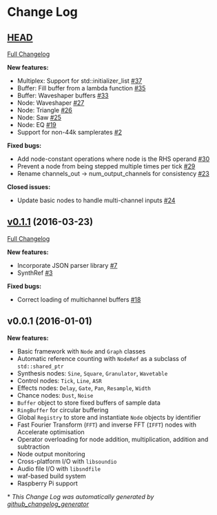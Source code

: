 # Change Log

## [HEAD](https://github.com/ideoforms/signal/tree/HEAD)

[Full Changelog](https://github.com/ideoforms/signal/compare/v0.1.1...HEAD)

**New features:**

- Multiplex: Support for std::initializer\_list  [\#37](https://github.com/ideoforms/signal/issues/37)
- Buffer: Fill buffer from a lambda function [\#35](https://github.com/ideoforms/signal/issues/35)
- Buffer: Waveshaper buffers [\#33](https://github.com/ideoforms/signal/issues/33)
- Node: Waveshaper [\#27](https://github.com/ideoforms/signal/issues/27)
- Node: Triangle [\#26](https://github.com/ideoforms/signal/issues/26)
- Node: Saw [\#25](https://github.com/ideoforms/signal/issues/25)
- Node: EQ [\#19](https://github.com/ideoforms/signal/issues/19)
- Support for non-44k samplerates [\#2](https://github.com/ideoforms/signal/issues/2)

**Fixed bugs:**

- Add node-constant operations where node is the RHS operand [\#30](https://github.com/ideoforms/signal/issues/30)
- Prevent a node from being stepped multiple times per tick [\#29](https://github.com/ideoforms/signal/issues/29)
- Rename channels\_out → num\_output\_channels for consistency [\#23](https://github.com/ideoforms/signal/issues/23)

**Closed issues:**

- Update basic nodes to handle multi-channel inputs [\#24](https://github.com/ideoforms/signal/issues/24)

## [v0.1.1](https://github.com/ideoforms/signal/tree/v0.1.1) (2016-03-23)
[Full Changelog](https://github.com/ideoforms/signal/compare/v0.1.0...v0.1.1)

**New features:**

- Incorporate JSON parser library [\#7](https://github.com/ideoforms/signal/issues/7)
- SynthRef [\#3](https://github.com/ideoforms/signal/issues/3)

**Fixed bugs:**

- Correct loading of multichannel buffers [\#18](https://github.com/ideoforms/signal/issues/18)

## v0.0.1 (2016-01-01)

**New features:**

- Basic framework with `Node` and `Graph` classes
- Automatic reference counting with `NodeRef` as a subclass of `std::shared_ptr`
- Synthesis nodes: `Sine`, `Square`, `Granulator`, `Wavetable`
- Control nodes: `Tick`, `Line`, `ASR`
- Effects nodes: `Delay`, `Gate`, `Pan`, `Resample`, `Width`
- Chance nodes: `Dust`, `Noise`
- `Buffer` object to store fixed buffers of sample data
- `RingBuffer` for circular buffering
- Global `Registry` to store and instantiate `Node` objects by identifier
- Fast Fourier Transform (`FFT`) and inverse FFT (`IFFT`) nodes with Accelerate optimisation
- Operator overloading for node addition, multiplication, addition and subtraction
- Node output monitoring
- Cross-platform I/O with `libsoundio` 
- Audio file I/O with `libsndfile`
- waf-based build system
- Raspberry Pi support


\* *This Change Log was automatically generated by [github_changelog_generator](https://github.com/skywinder/Github-Changelog-Generator)*